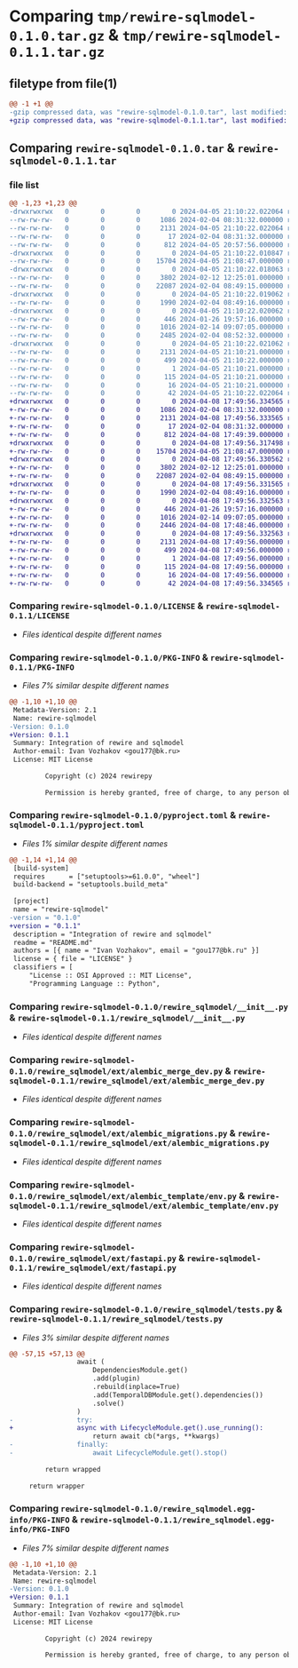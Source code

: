 # Comparing `tmp/rewire-sqlmodel-0.1.0.tar.gz` & `tmp/rewire-sqlmodel-0.1.1.tar.gz`

## filetype from file(1)

```diff
@@ -1 +1 @@
-gzip compressed data, was "rewire-sqlmodel-0.1.0.tar", last modified: Fri Apr  5 21:10:22 2024, max compression
+gzip compressed data, was "rewire-sqlmodel-0.1.1.tar", last modified: Mon Apr  8 17:49:56 2024, max compression
```

## Comparing `rewire-sqlmodel-0.1.0.tar` & `rewire-sqlmodel-0.1.1.tar`

### file list

```diff
@@ -1,23 +1,23 @@
-drwxrwxrwx   0        0        0        0 2024-04-05 21:10:22.022064 rewire-sqlmodel-0.1.0/
--rw-rw-rw-   0        0        0     1086 2024-02-04 08:31:32.000000 rewire-sqlmodel-0.1.0/LICENSE
--rw-rw-rw-   0        0        0     2131 2024-04-05 21:10:22.022064 rewire-sqlmodel-0.1.0/PKG-INFO
--rw-rw-rw-   0        0        0       17 2024-02-04 08:31:32.000000 rewire-sqlmodel-0.1.0/README.md
--rw-rw-rw-   0        0        0      812 2024-04-05 20:57:56.000000 rewire-sqlmodel-0.1.0/pyproject.toml
-drwxrwxrwx   0        0        0        0 2024-04-05 21:10:22.010847 rewire-sqlmodel-0.1.0/rewire_sqlmodel/
--rw-rw-rw-   0        0        0    15704 2024-04-05 21:08:47.000000 rewire-sqlmodel-0.1.0/rewire_sqlmodel/__init__.py
-drwxrwxrwx   0        0        0        0 2024-04-05 21:10:22.018063 rewire-sqlmodel-0.1.0/rewire_sqlmodel/ext/
--rw-rw-rw-   0        0        0     3802 2024-02-12 12:25:01.000000 rewire-sqlmodel-0.1.0/rewire_sqlmodel/ext/alembic_merge_dev.py
--rw-rw-rw-   0        0        0    22087 2024-02-04 08:49:15.000000 rewire-sqlmodel-0.1.0/rewire_sqlmodel/ext/alembic_migrations.py
-drwxrwxrwx   0        0        0        0 2024-04-05 21:10:22.019062 rewire-sqlmodel-0.1.0/rewire_sqlmodel/ext/alembic_template/
--rw-rw-rw-   0        0        0     1990 2024-02-04 08:49:16.000000 rewire-sqlmodel-0.1.0/rewire_sqlmodel/ext/alembic_template/env.py
-drwxrwxrwx   0        0        0        0 2024-04-05 21:10:22.020062 rewire-sqlmodel-0.1.0/rewire_sqlmodel/ext/alembic_template/versions/
--rw-rw-rw-   0        0        0      446 2024-01-26 19:57:16.000000 rewire-sqlmodel-0.1.0/rewire_sqlmodel/ext/alembic_template/versions/root_initial.py
--rw-rw-rw-   0        0        0     1016 2024-02-14 09:07:05.000000 rewire-sqlmodel-0.1.0/rewire_sqlmodel/ext/fastapi.py
--rw-rw-rw-   0        0        0     2485 2024-02-04 08:52:32.000000 rewire-sqlmodel-0.1.0/rewire_sqlmodel/tests.py
-drwxrwxrwx   0        0        0        0 2024-04-05 21:10:22.021062 rewire-sqlmodel-0.1.0/rewire_sqlmodel.egg-info/
--rw-rw-rw-   0        0        0     2131 2024-04-05 21:10:21.000000 rewire-sqlmodel-0.1.0/rewire_sqlmodel.egg-info/PKG-INFO
--rw-rw-rw-   0        0        0      499 2024-04-05 21:10:22.000000 rewire-sqlmodel-0.1.0/rewire_sqlmodel.egg-info/SOURCES.txt
--rw-rw-rw-   0        0        0        1 2024-04-05 21:10:21.000000 rewire-sqlmodel-0.1.0/rewire_sqlmodel.egg-info/dependency_links.txt
--rw-rw-rw-   0        0        0      115 2024-04-05 21:10:21.000000 rewire-sqlmodel-0.1.0/rewire_sqlmodel.egg-info/requires.txt
--rw-rw-rw-   0        0        0       16 2024-04-05 21:10:21.000000 rewire-sqlmodel-0.1.0/rewire_sqlmodel.egg-info/top_level.txt
--rw-rw-rw-   0        0        0       42 2024-04-05 21:10:22.022064 rewire-sqlmodel-0.1.0/setup.cfg
+drwxrwxrwx   0        0        0        0 2024-04-08 17:49:56.334565 rewire-sqlmodel-0.1.1/
+-rw-rw-rw-   0        0        0     1086 2024-02-04 08:31:32.000000 rewire-sqlmodel-0.1.1/LICENSE
+-rw-rw-rw-   0        0        0     2131 2024-04-08 17:49:56.333565 rewire-sqlmodel-0.1.1/PKG-INFO
+-rw-rw-rw-   0        0        0       17 2024-02-04 08:31:32.000000 rewire-sqlmodel-0.1.1/README.md
+-rw-rw-rw-   0        0        0      812 2024-04-08 17:49:39.000000 rewire-sqlmodel-0.1.1/pyproject.toml
+drwxrwxrwx   0        0        0        0 2024-04-08 17:49:56.317498 rewire-sqlmodel-0.1.1/rewire_sqlmodel/
+-rw-rw-rw-   0        0        0    15704 2024-04-05 21:08:47.000000 rewire-sqlmodel-0.1.1/rewire_sqlmodel/__init__.py
+drwxrwxrwx   0        0        0        0 2024-04-08 17:49:56.330562 rewire-sqlmodel-0.1.1/rewire_sqlmodel/ext/
+-rw-rw-rw-   0        0        0     3802 2024-02-12 12:25:01.000000 rewire-sqlmodel-0.1.1/rewire_sqlmodel/ext/alembic_merge_dev.py
+-rw-rw-rw-   0        0        0    22087 2024-02-04 08:49:15.000000 rewire-sqlmodel-0.1.1/rewire_sqlmodel/ext/alembic_migrations.py
+drwxrwxrwx   0        0        0        0 2024-04-08 17:49:56.331565 rewire-sqlmodel-0.1.1/rewire_sqlmodel/ext/alembic_template/
+-rw-rw-rw-   0        0        0     1990 2024-02-04 08:49:16.000000 rewire-sqlmodel-0.1.1/rewire_sqlmodel/ext/alembic_template/env.py
+drwxrwxrwx   0        0        0        0 2024-04-08 17:49:56.332563 rewire-sqlmodel-0.1.1/rewire_sqlmodel/ext/alembic_template/versions/
+-rw-rw-rw-   0        0        0      446 2024-01-26 19:57:16.000000 rewire-sqlmodel-0.1.1/rewire_sqlmodel/ext/alembic_template/versions/root_initial.py
+-rw-rw-rw-   0        0        0     1016 2024-02-14 09:07:05.000000 rewire-sqlmodel-0.1.1/rewire_sqlmodel/ext/fastapi.py
+-rw-rw-rw-   0        0        0     2446 2024-04-08 17:48:46.000000 rewire-sqlmodel-0.1.1/rewire_sqlmodel/tests.py
+drwxrwxrwx   0        0        0        0 2024-04-08 17:49:56.332563 rewire-sqlmodel-0.1.1/rewire_sqlmodel.egg-info/
+-rw-rw-rw-   0        0        0     2131 2024-04-08 17:49:56.000000 rewire-sqlmodel-0.1.1/rewire_sqlmodel.egg-info/PKG-INFO
+-rw-rw-rw-   0        0        0      499 2024-04-08 17:49:56.000000 rewire-sqlmodel-0.1.1/rewire_sqlmodel.egg-info/SOURCES.txt
+-rw-rw-rw-   0        0        0        1 2024-04-08 17:49:56.000000 rewire-sqlmodel-0.1.1/rewire_sqlmodel.egg-info/dependency_links.txt
+-rw-rw-rw-   0        0        0      115 2024-04-08 17:49:56.000000 rewire-sqlmodel-0.1.1/rewire_sqlmodel.egg-info/requires.txt
+-rw-rw-rw-   0        0        0       16 2024-04-08 17:49:56.000000 rewire-sqlmodel-0.1.1/rewire_sqlmodel.egg-info/top_level.txt
+-rw-rw-rw-   0        0        0       42 2024-04-08 17:49:56.334565 rewire-sqlmodel-0.1.1/setup.cfg
```

### Comparing `rewire-sqlmodel-0.1.0/LICENSE` & `rewire-sqlmodel-0.1.1/LICENSE`

 * *Files identical despite different names*

### Comparing `rewire-sqlmodel-0.1.0/PKG-INFO` & `rewire-sqlmodel-0.1.1/PKG-INFO`

 * *Files 7% similar despite different names*

```diff
@@ -1,10 +1,10 @@
 Metadata-Version: 2.1
 Name: rewire-sqlmodel
-Version: 0.1.0
+Version: 0.1.1
 Summary: Integration of rewire and sqlmodel
 Author-email: Ivan Vozhakov <gou177@bk.ru>
 License: MIT License
         
         Copyright (c) 2024 rewirepy
         
         Permission is hereby granted, free of charge, to any person obtaining a copy
```

### Comparing `rewire-sqlmodel-0.1.0/pyproject.toml` & `rewire-sqlmodel-0.1.1/pyproject.toml`

 * *Files 1% similar despite different names*

```diff
@@ -1,14 +1,14 @@
 [build-system]
 requires      = ["setuptools>=61.0.0", "wheel"]
 build-backend = "setuptools.build_meta"
 
 [project]
 name = "rewire-sqlmodel"
-version = "0.1.0"
+version = "0.1.1"
 description = "Integration of rewire and sqlmodel"
 readme = "README.md"
 authors = [{ name = "Ivan Vozhakov", email = "gou177@bk.ru" }]
 license = { file = "LICENSE" }
 classifiers = [
     "License :: OSI Approved :: MIT License",
     "Programming Language :: Python",
```

### Comparing `rewire-sqlmodel-0.1.0/rewire_sqlmodel/__init__.py` & `rewire-sqlmodel-0.1.1/rewire_sqlmodel/__init__.py`

 * *Files identical despite different names*

### Comparing `rewire-sqlmodel-0.1.0/rewire_sqlmodel/ext/alembic_merge_dev.py` & `rewire-sqlmodel-0.1.1/rewire_sqlmodel/ext/alembic_merge_dev.py`

 * *Files identical despite different names*

### Comparing `rewire-sqlmodel-0.1.0/rewire_sqlmodel/ext/alembic_migrations.py` & `rewire-sqlmodel-0.1.1/rewire_sqlmodel/ext/alembic_migrations.py`

 * *Files identical despite different names*

### Comparing `rewire-sqlmodel-0.1.0/rewire_sqlmodel/ext/alembic_template/env.py` & `rewire-sqlmodel-0.1.1/rewire_sqlmodel/ext/alembic_template/env.py`

 * *Files identical despite different names*

### Comparing `rewire-sqlmodel-0.1.0/rewire_sqlmodel/ext/fastapi.py` & `rewire-sqlmodel-0.1.1/rewire_sqlmodel/ext/fastapi.py`

 * *Files identical despite different names*

### Comparing `rewire-sqlmodel-0.1.0/rewire_sqlmodel/tests.py` & `rewire-sqlmodel-0.1.1/rewire_sqlmodel/tests.py`

 * *Files 3% similar despite different names*

```diff
@@ -57,15 +57,13 @@
                 await (
                     DependenciesModule.get()
                     .add(plugin)
                     .rebuild(inplace=True)
                     .add(TemporalDBModule.get().dependencies())
                     .solve()
                 )
-                try:
+                async with LifecycleModule.get().use_running():
                     return await cb(*args, **kwargs)
-                finally:
-                    await LifecycleModule.get().stop()
 
         return wrapped
 
     return wrapper
```

### Comparing `rewire-sqlmodel-0.1.0/rewire_sqlmodel.egg-info/PKG-INFO` & `rewire-sqlmodel-0.1.1/rewire_sqlmodel.egg-info/PKG-INFO`

 * *Files 7% similar despite different names*

```diff
@@ -1,10 +1,10 @@
 Metadata-Version: 2.1
 Name: rewire-sqlmodel
-Version: 0.1.0
+Version: 0.1.1
 Summary: Integration of rewire and sqlmodel
 Author-email: Ivan Vozhakov <gou177@bk.ru>
 License: MIT License
         
         Copyright (c) 2024 rewirepy
         
         Permission is hereby granted, free of charge, to any person obtaining a copy
```

